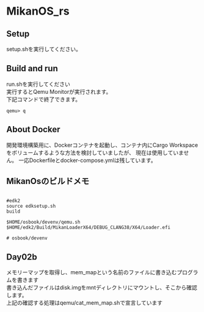 # MikanOS_rs

## Setup

setup.shを実行してください。

## Build and run

run.shを実行してください  
実行するとQemu Monitorが実行されます。  
下記コマンドで終了できます。

```qemu
qemu> q
```

## About Docker

開発環境構築用に、Dockerコンテナを起動し、コンテナ内にCargo Workspaceをボリュームするような方法を検討していましたが、
現在は使用していません。
一応Dockerfileとdocker-compose.ymlは残しています。

## MikanOsのビルドメモ

```shell

#edk2
source edksetup.sh
build

$HOME/osbook/devenv/qemu.sh $HOME/edk2/Build/MikanLoaderX64/DEBUG_CLANG38/X64/Loader.efi

# osbook/devenv

```

## Day02b

メモリーマップを取得し、mem_mapという名前のファイルに書き込むプログラムを書きます  
書き込んだファイルはdisk.imgをmntディレクトリにマウントし、そこから確認します。  
上記の確認する処理はqemu/cat_mem_map.shで宣言しています



